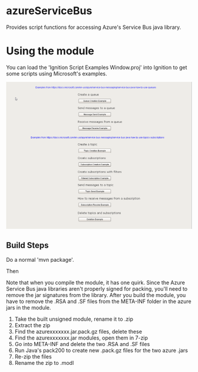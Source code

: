 # azureServiceBus
Provides script functions for accessing Azure's Service Bus java library.

# Using the module
You can load the 'Ignition Script Examples Window.proj' into Ignition to get some scripts using Microsoft's examples.

![Image of Example Project](Example.png)

## Build Steps

Do a normal 'mvn package'.

Then

Note that when you compile the module, it has one quirk.  Since the Azure Service Bus java libraries aren't properly signed for packing, you'll need to remove the jar signatures from the library.  After you build the module, you have to remove the .RSA and .SF files from the META-INF folder in the azure jars in the module.
1. Take the built unsigned module, rename it to .zip
2. Extract the zip
3. Find the azurexxxxxxx.jar.pack.gz files, delete these
4. Find the azurexxxxxxx.jar modules, open them in 7-zip
5. Go into META-INF and delete the two .RSA and .SF files
6. Run Java's pack200 to create new .pack.gz files for the two azure .jars
7. Re-zip the files
8. Rename the zip to .modl